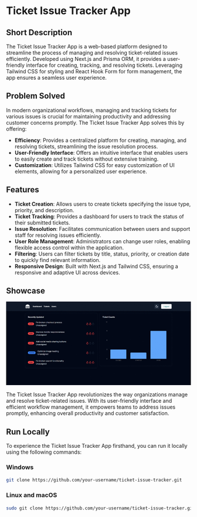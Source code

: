 # Ticket Issue Tracker App

## Short Description

The Ticket Issue Tracker App is a web-based platform designed to streamline the process of managing and resolving ticket-related issues efficiently. Developed using Next.js and Prisma ORM, it provides a user-friendly interface for creating, tracking, and resolving tickets. Leveraging Tailwind CSS for styling and React Hook Form for form management, the app ensures a seamless user experience.

## Problem Solved

In modern organizational workflows, managing and tracking tickets for various issues is crucial for maintaining productivity and addressing customer concerns promptly. The Ticket Issue Tracker App solves this by offering:

- **Efficiency**: Provides a centralized platform for creating, managing, and resolving tickets, streamlining the issue resolution process.
- **User-Friendly Interface**: Offers an intuitive interface that enables users to easily create and track tickets without extensive training.
- **Customization**: Utilizes Tailwind CSS for easy customization of UI elements, allowing for a personalized user experience.

## Features

- **Ticket Creation**: Allows users to create tickets specifying the issue type, priority, and description.
- **Ticket Tracking**: Provides a dashboard for users to track the status of their submitted tickets.
- **Issue Resolution**: Facilitates communication between users and support staff for resolving issues efficiently.
- **User Role Management**: Administrators can change user roles, enabling flexible access control within the application.
- **Filtering**: Users can filter tickets by title, status, priority, or creation date to quickly find relevant information.
- **Responsive Design**: Built with Next.js and Tailwind CSS, ensuring a responsive and adaptive UI across devices.


## Showcase

![Ticket Issue Tracker App Preview](/public/preview.gif)

The Ticket Issue Tracker App revolutionizes the way organizations manage and resolve ticket-related issues. With its user-friendly interface and efficient workflow management, it empowers teams to address issues promptly, enhancing overall productivity and customer satisfaction.

## Run Locally

To experience the Ticket Issue Tracker App firsthand, you can run it locally using the following commands:

### Windows

```bash
git clone https://github.com/your-username/ticket-issue-tracker.git
```

### Linux and macOS

```bash
sudo git clone https://github.com/your-username/ticket-issue-tracker.git
```
